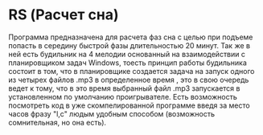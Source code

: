 # RS (Расчет сна)

Программа предназначена для расчета фаз сна с целью при подъеме
попасть в середину быстрой фазы длительностью 20 минут.
Так же в ней есть будильник на 4 мелодии основанный на взаимодействии
с планировщиком задач Windows, тоесть принцип работы будильника
состоит в том, что в планировщике создается задача на запуск 
одного из четырех файлов .mp3 в определенное время , это в свою очередь 
ведет к тому, что в это время выбранный файл .mp3 запускается в 
установленном по умолчанию проигрывателе.
Есть возможность посмотреть код в уже скомпелированной программе
введя за место часов фразу "l,c" людым удобным способом (возможность
сомнительная, но она есть).
